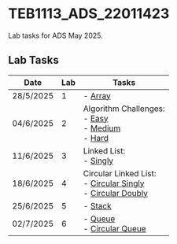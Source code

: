 # TEB1113_ADS_22011423

Lab tasks for ADS May 2025.

## Lab Tasks

| Date      | Lab | Tasks                                                                                                                     |
| --------- | --- | ------------------------------------------------------------------------------------------------------------------------- |
| 28/5/2025 | 1   | - [Array](./L1/Array.cpp.cpp)                                                                                             |
| 04/6/2025 | 2   | Algorithm Challenges: <br> - [Easy](./L2/Easy.cpp) <br> - [Medium](./L2/Medium.cpp) <br> - [Hard](./L2/Hard.cpp)          |
| 11/6/2025 | 3   | Linked List: <br> - [Singly](./L3/L3_Irfan_22011423.cpp)                                           |
| 18/6/2025 | 4   | Circular Linked List: <br> - [Circular Singly](./L4/CircularSingly.cpp) <br> - [Circular Doubly](./L4/CircularDoubly.cpp) |
| 25/6/2025 | 5   | - [Stack](./L5/Stack.cpp)                                                                                                 |
| 02/7/2025 | 6   | - [Queue](./L6/Queue.cpp) <br> - [Circular Queue](./L6/CircularQueue.cpp)   
